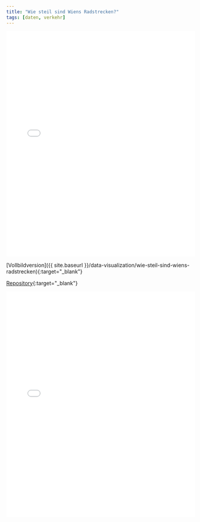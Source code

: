 ```yaml
---
title: "Wie steil sind Wiens Radstrecken?"
tags: [daten, verkehr]
---
```


<iframe src="{{ site.baseurl }}/data-visualization/wie-steil-sind-wiens-radstrecken" width="100%" height="600px" style="border:none;"></iframe>

[Vollbildversion]({{ site.baseurl }}/data-visualization/wie-steil-sind-wiens-radstrecken){:target="\_blank"}

[Repository](https://github.com/elias-gander/WieSteilSindWiensRadstrecken){:target="\_blank"}

<iframe src="{{ site.baseurl }}/data-visualization/wie-steil-sind-wiens-radstrecken/notebook.html" width="100%" height="600px" style="border:none;"></iframe>
